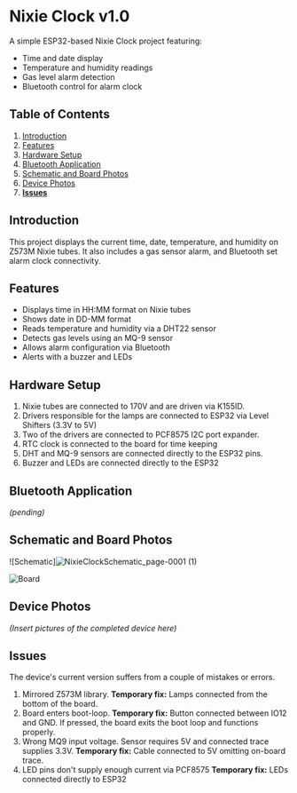 # Nixie Clock v1.0

A simple ESP32-based Nixie Clock project featuring:
- Time and date display
- Temperature and humidity readings
- Gas level alarm detection
- Bluetooth control for alarm clock

## Table of Contents
1. [Introduction](#introduction)
2. [Features](#features)
3. [Hardware Setup](#hardware-setup)
4. [Bluetooth Application](#bluetooth-application)
5. [Schematic and Board Photos](#schematic-and-board-photos)
6. [Device Photos](#device-photos)
7. [**Issues**](#issues)

## Introduction
This project displays the current time, date, temperature, and humidity on Z573M Nixie tubes. It also includes a gas sensor alarm, and Bluetooth set alarm clock connectivity.

## Features
- Displays time in HH:MM format on Nixie tubes
- Shows date in DD-MM format
- Reads temperature and humidity via a DHT22 sensor
- Detects gas levels using an MQ-9 sensor
- Allows alarm configuration via Bluetooth
- Alerts with a buzzer and LEDs

## Hardware Setup
1. Nixie tubes are connected to 170V and are driven via K155ID.
2. Drivers responsible for the lamps are connected to ESP32 via Level Shifters (3.3V to 5V)
3. Two of the drivers are connected to PCF8575 I2C port expander.
4. RTC clock is connected to the board for time keeping
5. DHT and MQ-9 sensors are connected directly to the ESP32 pins.
6. Buzzer and LEDs are connected directly to the ESP32

## Bluetooth Application
*(pending)*

## Schematic and Board Photos
![Schematic]![NixieClockSchematic_page-0001 (1)](https://github.com/user-attachments/assets/29d4446c-3f8b-4dba-bb47-2ea95712e314)

![Board](https://github.com/user-attachments/assets/bd214ba8-f8a9-429c-ac07-abeca7e682f4)


## Device Photos
*(Insert pictures of the completed device here)*

## Issues
The device's current version suffers from a couple of mistakes or errors.
1. Mirrored Z573M library. **Temporary fix:** Lamps connected from the bottom of the board.
2. Board enters boot-loop. **Temporary fix:** Button connected between IO12 and GND. If pressed, the board exits the boot loop and functions properly.
3. Wrong MQ9 input voltage. Sensor requires 5V and connected trace supplies 3.3V. **Temporary fix:** Cable connected to 5V omitting on-board trace.
4. LED pins don't supply enough current via PCF8575 **Temporary fix:** LEDs connected directly to ESP32
